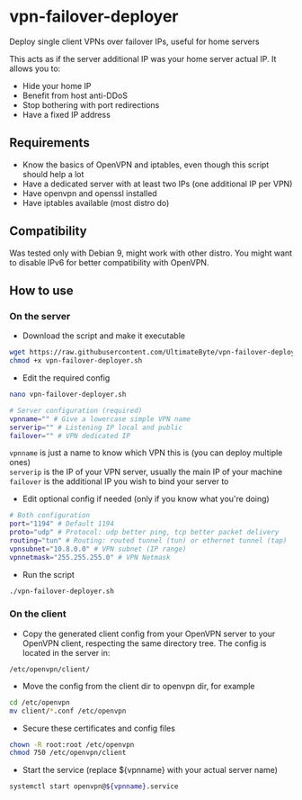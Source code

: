 # vpn-failover-deployer
Deploy single client VPNs over failover IPs, useful for home servers

This acts as if the server additional IP was your home server actual IP.
It allows you to:
* Hide your home IP
* Benefit from host anti-DDoS
* Stop bothering with port redirections
* Have a fixed IP address

## Requirements
- Know the basics of OpenVPN and iptables, even though this script should help a lot
- Have a dedicated server with at least two IPs (one additional IP per VPN)
- Have openvpn and openssl installed
- Have iptables available (most distro do)

## Compatibility
Was tested only with Debian 9, might work with other distro.
You might want to disable IPv6 for better compatibility with OpenVPN.

## How to use

### On the server

* Download the script and make it executable
```bash
wget https://raw.githubusercontent.com/UltimateByte/vpn-failover-deployer/master/vpn-failover-deployer.sh
chmod +x vpn-failover-deployer.sh
```

* Edit the required config
```bash
nano vpn-failover-deployer.sh

# Server configuration (required)
vpnname="" # Give a lowercase simple VPN name
serverip="" # Listening IP local and public
failover="" # VPN dedicated IP
```
`vpnname` is just a name to know which VPN this is (you can deploy multiple ones)  
`serverip` is the IP of your VPN server, usually the main IP of your machine  
`failover` is the additional IP you wish to bind your server to  

* Edit optional config if needed (only if you know what you're doing)
```bash
# Both configuration
port="1194" # Default 1194
proto="udp" # Protocol: udp better ping, tcp better packet delivery
routing="tun" # Routing: routed tunnel (tun) or ethernet tunnel (tap)
vpnsubnet="10.8.0.0" # VPN subnet (IP range)
vpnnetmask="255.255.255.0" # VPN Netmask
```

* Run the script
```bash
./vpn-failover-deployer.sh
```

### On the client

* Copy the generated client config from your OpenVPN server to your OpenVPN client, respecting the same directory tree. The config is located in the server in:
```
/etc/openvpn/client/
```

* Move the config from the client dir to openvpn dir, for example
```bash
cd /etc/openvpn
mv client/*.conf /etc/openvpn
```

* Secure these certificates and config files

```bash
chown -R root:root /etc/openvpn
chmod 750 /etc/openvpn/client
```

* Start the service (replace ${vpnname} with your actual server name)
```bash
systemctl start openvpn@${vpnname}.service
```
